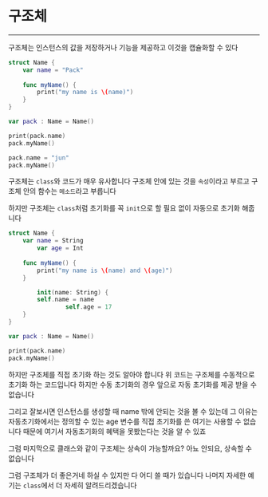 # 구조체

---

구조체는 인스턴스의 값을 저장하거나  기능을 제공하고 이것을 캡슐화할 수 있다

```swift
struct Name {
    var name = "Pack"
    
    func myName() {
        print("my name is \(name)")
    }
}

var pack : Name = Name()

print(pack.name)
pack.myName()

pack.name = "jun"
pack.myName()
```

구조체는 `class`와 코드가 매우 유사합니다 구조체 안에 있는 것을 `속성`이라고 부르고 구조체 안의 함수는 `메소드`라고 부릅니다

하지만 구조체는 `class`처럼 초기화를 꼭 `init`으로 할 필요 없이 자동으로 초기화 해줍니다

```swift
struct Name {
    var name = String
		var age = Int
    
    func myName() {
        print("my name is \(name) and \(age)")
    }

		init(name: String) {
        self.name = name
				self.age = 17
    }
}

var pack : Name = Name()

print(pack.name)
pack.myName()
```

하지만 구조체를 직접 초기화 하는 것도 알아야 합니다 위 코드는 구조체를 수동적으로 초기화 하는 코드입니다 하지만 수동 초기화의 경우 앞으로 자동 초기화를 제공 받을 수 없습니다 

그리고 잘보시면 인스턴스를 생성할 때 name 밖에 안되는 것을 볼 수 있는데 그 이유는 자동초기화에서는 정의할 수 있는 age 변수를 직접 초기화를 쓴 여기는 사용할 수 없습니다 때문에 여기서 자동초기화의 혜택을 못봤는다는 것을 알 수 있죠

그럼 마지막으로 클래스와 같이 구조체는 상속이 가능할까요? 아뇨 안되요, 상속할 수 없습니다

그럼 구조체가 더 좋은거네 하실 수 있지만 다 어디 쓸 때가 있습니다 나머지 자세한 예기는 `class`에서 더 자세히 알려드리겠습니다